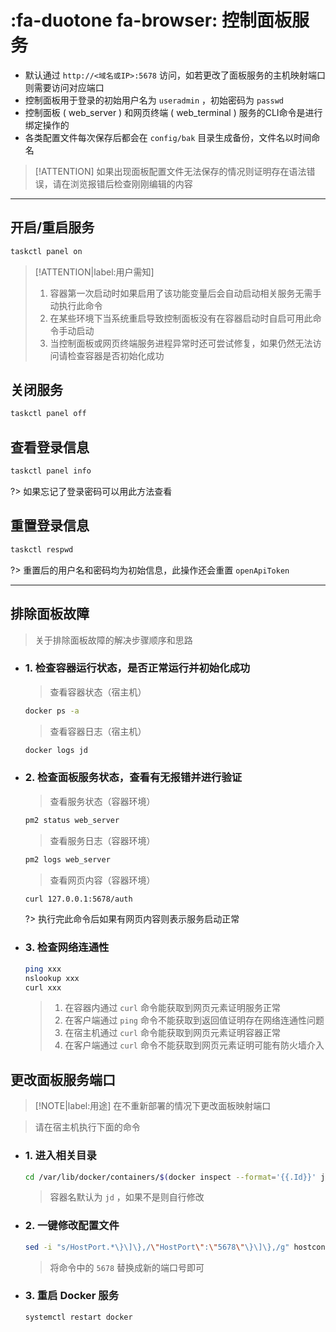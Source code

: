 # :fa-duotone fa-browser: 控制面板服务

- 默认通过 `http://<域名或IP>:5678` 访问，如若更改了面板服务的主机映射端口则需要访问对应端口
- 控制面板用于登录的初始用户名为 `useradmin` ，初始密码为 `passwd`
- 控制面板 ( web_server ) 和网页终端 ( web_terminal ) 服务的CLI命令是进行绑定操作的
- 各类配置文件每次保存后都会在 `config/bak` 目录生成备份，文件名以时间命名

> [!ATTENTION]
> 如果出现面板配置文件无法保存的情况则证明存在语法错误，请在浏览报错后检查刚刚编辑的内容

***

## 开启/重启服务
```bash
taskctl panel on
```
> [!ATTENTION|label:用户需知]
> 1. 容器第一次启动时如果启用了该功能变量后会自动启动相关服务无需手动执行此命令
> 2. 在某些环境下当系统重启导致控制面板没有在容器启动时自启可用此命令手动启动
> 3. 当控制面板或网页终端服务进程异常时还可尝试修复，如果仍然无法访问请检查容器是否初始化成功

## 关闭服务
```bash
taskctl panel off
```

## 查看登录信息
```bash
taskctl panel info
```
?> 如果忘记了登录密码可以用此方法查看

## 重置登录信息
```bash
taskctl respwd
```
?> 重置后的用户名和密码均为初始信息，此操作还会重置 `openApiToken`

***

## 排除面板故障
> 关于排除面板故障的解决步骤顺序和思路

  - ### 1. 检查容器运行状态，是否正常运行并初始化成功 <!-- {docsify-ignore} -->
    > 查看容器状态（宿主机）
    ```bash
    docker ps -a
    ```
    > 查看容器日志（宿主机）
    ```bash
    docker logs jd
    ```
  - ### 2. 检查面板服务状态，查看有无报错并进行验证 <!-- {docsify-ignore} -->
    > 查看服务状态（容器环境）
    ```bash
    pm2 status web_server
    ```
    > 查看服务日志（容器环境）
    ```bash
    pm2 logs web_server
    ```
    > 查看网页内容（容器环境）
    ```bash
    curl 127.0.0.1:5678/auth
    ```

    ?> 执行完此命令后如果有网页内容则表示服务启动正常

  - ### 3. 检查网络连通性 <!-- {docsify-ignore} -->
    ```bash
    ping xxx
    nslookup xxx
    curl xxx
    ```
    > 1. 在容器内通过 `curl` 命令能获取到网页元素证明服务正常
    > 2. 在客户端通过 `ping` 命令不能获取到返回值证明存在网络连通性问题
    > 3. 在宿主机通过 `curl` 命令能获取到网页元素证明容器正常
    > 4. 在客户端通过 `curl` 命令不能获取到网页元素证明可能有防火墙介入

## 更改面板服务端口
  > [!NOTE|label:用途]
  > 在不重新部署的情况下更改面板映射端口

  > 请在宿主机执行下面的命令

  - ### 1. 进入相关目录 <!-- {docsify-ignore} -->

    ```bash
    cd /var/lib/docker/containers/$(docker inspect --format='{{.Id}}' jd)
    ```
    > 容器名默认为 `jd` ，如果不是则自行修改

  - ### 2. 一键修改配置文件 <!-- {docsify-ignore} -->

    ```bash
    sed -i "s/HostPort.*\}\]\},/\"HostPort\":\"5678\"\}\]\},/g" hostconfig.json
    ```
    > 将命令中的 `5678` 替换成新的端口号即可

  - ### 3. 重启 Docker 服务 <!-- {docsify-ignore} -->

    ```bash
    systemctl restart docker
    ```
